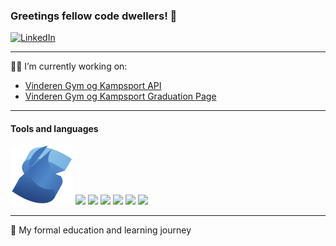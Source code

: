 ### Greetings fellow code dwellers! 👋

[![LinkedIn](https://img.shields.io/badge/LinkedIn-blue?style=flat-square&logo=linkedin)](https://www.linkedin.com/in/huy-xuan-nguyen-299717212/)

---

🔭👯 I’m currently working on:

- [Vinderen Gym og Kampsport API](https://github.com/Hustlenut/VinderenApi)
- [Vinderen Gym og Kampsport Graduation Page](https://github.com/Hustlenut/vinderengymgrad)

---

#### Tools and languages

<div>
  <img src="/icons/solidstart.svg"
  <img src="https://img.icons8.com/color/48/java-coffee-cup-logo--v1.png">
  <img src="https://img.icons8.com/color/48/c-sharp-logo-2.png">
  <img src="https://img.icons8.com/color/48/typescript.png">
  <img src="https://img.icons8.com/external-others-amoghdesign/48/external-react-native-soleicons-fill-vol-1-others-amoghdesign.png">
  <img src="https://img.icons8.com/color/48/net-framework.png">
  <img src="https://img.icons8.com/color/48/docker.png">
  <img src="https://img.icons8.com/ios-filled/50/unity.png">
</div>

---

🌱 My formal education and learning journey


<!--
**Hustlenut/Hustlenut** is a ✨ _special_ ✨ repository because its `README.md` (this file) appears on your GitHub profile.

Here are some ideas to get you started:

- 🔭 I’m currently working on ...
- 🌱 I’m currently learning ...
- 👯 I’m looking to collaborate on ...
- 🤔 I’m looking for help with ...
- 💬 Ask me about ...
- 📫 How to reach me: ...
- 😄 Pronouns: ...
- ⚡ Fun fact: ...
-->

